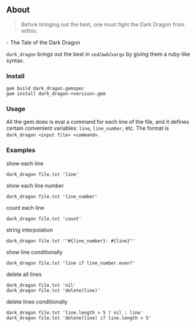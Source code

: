 ## About

> Before bringing out the best, one must fight the Dark Dragon from within.

  \- The Tale of the Dark Dragon

`dark_dragon` brings out the best in `sed`/`awk`/`xargs` by giving them a ruby-like syntax.

### Install

    gem build dark_dragon.gemspec
    gem install dark_dragon-<version>.gem

### Usage

All the gem does is eval a command for each line of the file, and it defines certain convenient
variables: `line`, `line_number`, etc.  The format is `dark_dragon <input file> <command>`.

### Examples

show each line

    dark_dragon file.txt 'line'

show each line number

    dark_dragon file.txt 'line_number'

count each line

    dark_dragon file.txt 'count'

string interpolation

    dark_dragon file.txt '"#{line_number}: #{line}"'

show line conditionally

    dark_dragon file.txt 'line if line_number.even?'

delete all lines

    dark_dragon file.txt 'nil'
    dark_dragon file.txt 'delete(line)'

delete lines conditionally

    dark_dragon file.txt 'line.length > 5 ? nil : line'
    dark_dragon file.txt 'delete(line) if line.length > 5'
